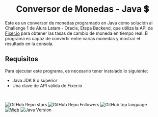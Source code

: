 <h1 align="center">Conversor de Monedas - Java 💲</h1>

Este es un conversor de monedas programado en Java como solución al
Challenge 1 de Alura Latam - Oracle, Etapa Backend,
que utiliza la API de [Fixer.io](https://fixer.io/) para obtener
las tasas de cambio de moneda en tiempo real. 
El programa es capaz de convertir entre varias monedas y 
mostrar el resultado en la consola.

## Requisitos

Para ejecutar este programa, es necesario tener instalado lo 
siguiente:

- Java JDK 8 o superior
- Una clave de API válida de Fixer.io

<br>

![GitHub Repo stars](https://img.shields.io/github/stars/ycanas/conversor-moneda-java?color=yellow&style=for-the-badge&labelColor=101010)
![GitHub Repo Followers](https://img.shields.io/github/followers/ycanas?style=for-the-badge&labelColor=101010)
![GitHub top language](https://img.shields.io/github/languages/top/ycanas/conversor-moneda-java?color=red&style=for-the-badge&labelColor=101010)
[![Web](https://img.shields.io/badge/GitHub-ycanas-14a1f0?style=for-the-badge&logo=github&logoColor=white&labelColor=101010&color=009000)](https://github.com/ycanas)
![Java Version](https://img.shields.io/badge/java-8+-e50000?labelColor=101010&style=for-the-badge)
